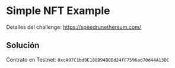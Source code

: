 # Simple NFT Example

Detalles del challenge: https://speedrunethereum.com/

## Solución

Contrato en Testnet: `0xcA97C1bd9E188B94B0Bd24fF7596ad70d44A13DC`

